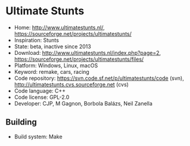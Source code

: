 # Ultimate Stunts

- Home: http://www.ultimatestunts.nl/, https://sourceforge.net/projects/ultimatestunts/
- Inspiration: Stunts
- State: beta, inactive since 2013
- Download: http://www.ultimatestunts.nl/index.php?page=2, https://sourceforge.net/projects/ultimatestunts/files/
- Platform: Windows, Linux, macOS
- Keyword: remake, cars, racing
- Code repository: https://svn.code.sf.net/p/ultimatestunts/code (svn), http://ultimatestunts.cvs.sourceforge.net (cvs)
- Code language: C++
- Code license: GPL-2.0
- Developer: CJP, M Gagnon, Borbola Balázs, Neil Zanella

## Building

- Build system: Make
